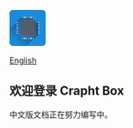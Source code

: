 ![](imgs/logo.png)

[English](https://paladin-t.github.io/crft/docs/manual)

## 欢迎登录 Crapht Box

中文版文档正在努力编写中。
